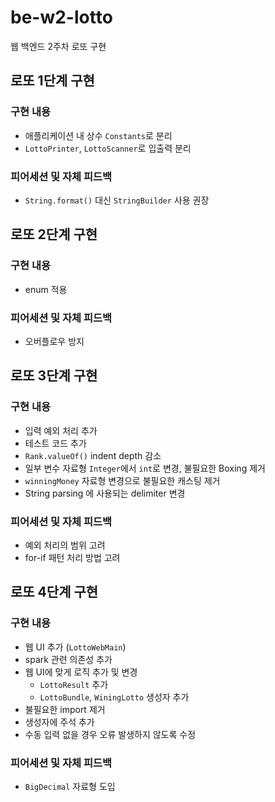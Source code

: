 # be-w2-lotto
웹 백엔드 2주차 로또 구현

## 로또 1단계 구현

### 구현 내용

- 애플리케이션 내 상수 `Constants`로 분리
- `LottoPrinter`, `LottoScanner`로 입출력 분리

### 피어세션 및 자체 피드백

- `String.format()` 대신 `StringBuilder` 사용 권장

## 로또 2단계 구현

### 구현 내용

- enum 적용

### 피어세션 및 자체 피드백

- 오버플로우 방지

## 로또 3단계 구현

### 구현 내용

- 입력 예외 처리 추가
- 테스트 코드 추가
- `Rank.valueOf()` indent depth 감소
- 일부 변수 자료형 `Integer`에서 `int`로 변경, 불필요한 Boxing 제거
- `winningMoney` 자료형 변경으로 불필요한 캐스팅 제거
- String parsing 에 사용되는 delimiter 변경

### 피어세션 및 자체 피드백

- 예외 처리의 범위 고려
- for-if 패턴 처리 방법 고려

## 로또 4단계 구현

### 구현 내용

- 웹 UI 추가 (`LottoWebMain`)
- spark 관련 의존성 추가
- 웹 UI에 맞게 로직 추가 및 변경
  - `LottoResult` 추가
  - `LottoBundle`, `WiningLotto` 생성자 추가
- 불필요한 import 제거
- 생성자에 주석 추가
- 수동 입력 없을 경우 오류 발생하지 않도록 수정

### 피어세션 및 자체 피드백

- `BigDecimal` 자료형 도입